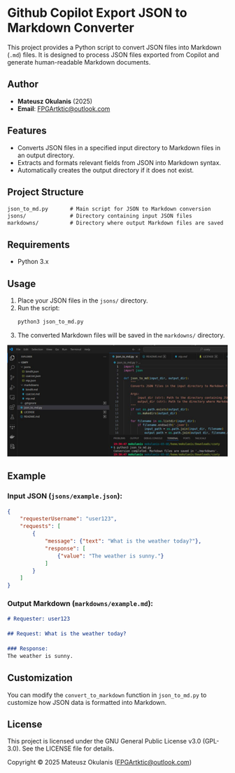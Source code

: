 # Github Copilot Export JSON to Markdown Converter

This project provides a Python script to convert JSON files into Markdown (`.md`) files. It is designed to process JSON files exported from Copilot and generate human-readable Markdown documents.

## Author
- **Mateusz Okulanis** (2025)
- **Email**: FPGArtktic@outlook.com

## Features
- Converts JSON files in a specified input directory to Markdown files in an output directory.
- Extracts and formats relevant fields from JSON into Markdown syntax.
- Automatically creates the output directory if it does not exist.

## Project Structure
```
json_to_md.py       # Main script for JSON to Markdown conversion
jsons/              # Directory containing input JSON files
markdowns/          # Directory where output Markdown files are saved
```

## Requirements
- Python 3.x

## Usage
1. Place your JSON files in the `jsons/` directory.
2. Run the script:
   ```bash
   python3 json_to_md.py
   ```
3. The converted Markdown files will be saved in the `markdowns/` directory.

![Usage example](usage.jpg)

## Example
### Input JSON (`jsons/example.json`):
```json
{
    "requesterUsername": "user123",
    "requests": [
        {
            "message": {"text": "What is the weather today?"},
            "response": [
                {"value": "The weather is sunny."}
            ]
        }
    ]
}
```

### Output Markdown (`markdowns/example.md`):
```markdown
# Requester: user123

## Request: What is the weather today?

### Response:
The weather is sunny.
```

## Customization
You can modify the `convert_to_markdown` function in `json_to_md.py` to customize how JSON data is formatted into Markdown.

## License
This project is licensed under the GNU General Public License v3.0 (GPL-3.0). See the LICENSE file for details.

Copyright © 2025 Mateusz Okulanis (FPGArtktic@outlook.com)
